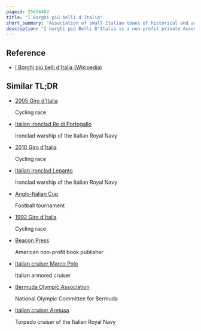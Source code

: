 ```yaml
---
pageid: 25656482
title: "I Borghi più belli d'Italia"
short_summary: "Association of small Italian towns of historical and artistic interest"
description: "I borghi più Belli D'Italia is a non-profit private Association of small italian Towns of strong historical and artistic Interest, that was founded in March 2001 on the Initiative of the Tourism Council of the National Association of italian Municipalities, with the Aim of preserving and maintaining Villages of Quality Heritage. Its Motto is il Fascino Dell'Italie Nascosta."
---
```


## Reference

- [I Borghi più belli d'Italia (Wikipedia)](https://en.wikipedia.org/?curid=25656482)

## Similar TL;DR

- [2005 Giro d'Italia](/tldr/en/2005-giro-ditalia)

  Cycling race

- [Italian ironclad Re di Portogallo](/tldr/en/italian-ironclad-re-di-portogallo)

  Ironclad warship of the Italian Royal Navy

- [2010 Giro d'Italia](/tldr/en/2010-giro-ditalia)

  Cycling race

- [Italian ironclad Lepanto](/tldr/en/italian-ironclad-lepanto)

  Ironclad warship of the Italian Royal Navy

- [Anglo-Italian Cup](/tldr/en/anglo-italian-cup)

  Football tournament

- [1992 Giro d'Italia](/tldr/en/1992-giro-ditalia)

  Cycling race

- [Beacon Press](/tldr/en/beacon-press)

  American non-profit book publisher

- [Italian cruiser Marco Polo](/tldr/en/italian-cruiser-marco-polo)

  Italian armored cruiser

- [Bermuda Olympic Association](/tldr/en/bermuda-olympic-association)

  National Olympic Committee for Bermuda

- [Italian cruiser Aretusa](/tldr/en/italian-cruiser-aretusa)

  Torpedo cruiser of the Italian Royal Navy
